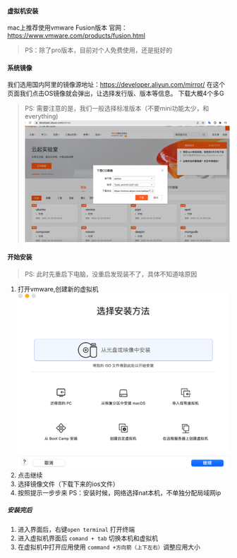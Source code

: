 #### 虚拟机安装
mac上推荐使用vmware Fusion版本
官网：https://www.vmware.com/products/fusion.html
> PS：除了pro版本，目前对个人免费使用，还是挺好的

#### 系统镜像
我们选用国内阿里的镜像源地址：https://developer.aliyun.com/mirror/
在这个页面我们点击OS镜像就会弹出，让选择发行版、版本等信息。
下载大概4个多G
> PS: 需要注意的是，我们一般选择标准版本（不要mini功能太少，和everything)
![](images/Snip20221204_1.png)

#### 开始安装
> PS: 此时先重启下电脑，没重启发现装不了，具体不知道啥原因

1. 打开vmware,创建新的虚拟机
   ![](images/Snip20221204_2.png)
2. 点击继续
3. 选择镜像文件（下载下来的ios文件）
4. 按照提示一步步来
PS：安装时候，网络选择nat本机，不单独分配局域网ip

##### 安装完后
1. 进入界面后，右键`open terminal` 打开终端
2. 进入虚拟机界面后 `comand + tab` 切换本机和虚拟机
3. 在虚拟机中打开应用使用 `command +方向箭（上下左右）`调整应用大小

